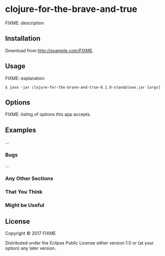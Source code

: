 # clojure-for-the-brave-and-true

FIXME: description

## Installation

Download from http://example.com/FIXME.

## Usage

FIXME: explanation

    $ java -jar clojure-for-the-brave-and-true-0.1.0-standalone.jar [args]

## Options

FIXME: listing of options this app accepts.

## Examples

...

### Bugs

...

### Any Other Sections
### That You Think
### Might be Useful

## License

Copyright © 2017 FIXME

Distributed under the Eclipse Public License either version 1.0 or (at
your option) any later version.
